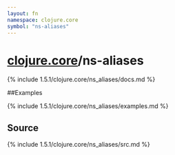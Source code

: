 ```yaml
---
layout: fn
namespace: clojure.core
symbol: "ns-aliases"
---
```


# [clojure.core](../)/ns-aliases

{% include 1.5.1/clojure.core/ns_aliases/docs.md %}

##Examples

{% include 1.5.1/clojure.core/ns_aliases/examples.md %}
## Source
{% include 1.5.1/clojure.core/ns_aliases/src.md %}

